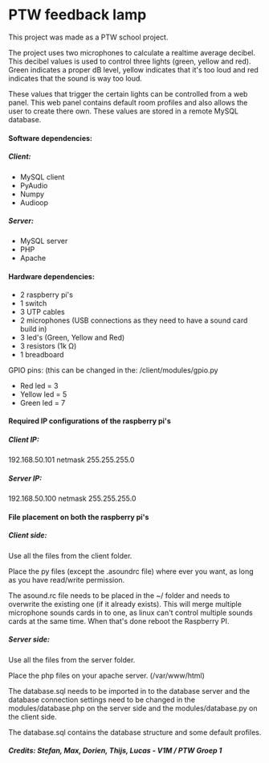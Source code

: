 # PTW feedback lamp
This project was made as a PTW school project. 

The project uses two microphones to calculate a realtime average decibel. This decibel values is used to control three lights (green, yellow and red). Green indicates a proper dB level, yellow indicates that it's too loud and red indicates that the sound is way too loud.

These values that trigger the certain lights can be controlled from a web panel. This web panel contains default room profiles and also allows the user to create there own. These values are stored in a remote MySQL database.

#### Software dependencies:

##### Client:
- MySQL client
- PyAudio
- Numpy
- Audioop

##### Server:
- MySQL server
- PHP
- Apache

#### Hardware dependencies:
- 2 raspberry pi's
- 1 switch
- 3 UTP cables
- 2 microphones (USB connections as they need to have a sound card build in)
- 3 led's (Green, Yellow and Red)
- 3 resistors (1k Ω)
- 1 breadboard

GPIO pins: (this can be changed in the: /client/modules/gpio.py
- Red led = 3
- Yellow led = 5
- Green led = 7

#### Required IP configurations of the raspberry pi's

##### Client IP:
192.168.50.101
netmask 255.255.255.0

##### Server IP:
192.168.50.100
netmask 255.255.255.0

#### File placement on both the raspberry pi's

##### Client side:

Use all the files from the client folder.

Place the py files (except the .asoundrc file) where ever you want, as long as you have read/write permission.

The asound.rc file needs to be placed in the ~/ folder and needs to overwrite the existing one (if it already exists). This will merge multiple microphone sounds cards in to one, as linux can't control multiple sounds cards at the same time.
When that's done reboot the Raspberry PI.

##### Server side:

Use all the files from the server folder.

Place the php files on your apache server. (/var/www/html)

The database.sql needs to be imported in to the database server and the database connection settings need to be changed in the modules/database.php on the server side and the modules/database.py on the client side.

The database.sql contains the database structure and some default profiles.

##### Credits: Stefan, Max, Dorien, Thijs, Lucas - V1M / PTW Groep 1
